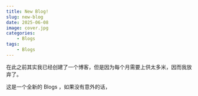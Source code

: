 ```yaml
---
title: New Blog!
slug: new-blog
date: 2025-06-08
image: cover.jpg
categories:
    - Blogs
tags:
    - Blogs
---
```


在此之前其实我已经创建了一个博客，但是因为每个月需要上供太多米，因而我放弃了。

这是一个全新的 Blogs ，如果没有意外的话，